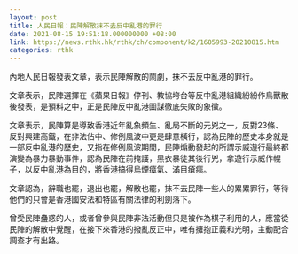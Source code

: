 ```yaml
---
layout: post
title: 人民日報：民陣解散抹不去反中亂港的罪行
date: 2021-08-15 19:51:18.000000000 +08:00
link: https://news.rthk.hk/rthk/ch/component/k2/1605993-20210815.htm
categories: rthk
---
```


內地人民日報發表文章，表示民陣解散的鬧劇，抹不去反中亂港的罪行。

文章表示，民陣選擇在《蘋果日報》停刊、教協垮台等反中亂港組織紛紛作鳥獸散後發表，是預料之中，正是民陣反中亂港圖謀徹底失敗的象徵。

文章表示，民陣算是導致香港近年亂象頻生、亂局不斷的元兇之一，反對23條、反對興建高鐵，在非法佔中、修例風波中更是肆意橫行，認為民陣的歷史本身就是一部反中亂港的歷史，又指在修例風波期間，民陣煽動發起的所謂示威遊行最終都演變為暴力暴動事件，認為民陣在前掩護，黑衣暴徒其後行兇，拿遊行示威作幌子，以反中亂港為目的，將香港搞得烏煙瘴氣、滿目瘡痍。

文章認為，辭職也罷，退出也罷，解散也罷，抹不去民陣一些人的累累罪行，等待他們的只會是香港國安法和特區有關法律的利劍落下。

曾受民陣蠱惑的人，或者曾參與民陣非法活動但只是被作為棋子利用的人，應當從民陣的解散中覺醒，在接下來香港的撥亂反正中，唯有擁抱正義和光明，主動配合調查才有出路。
